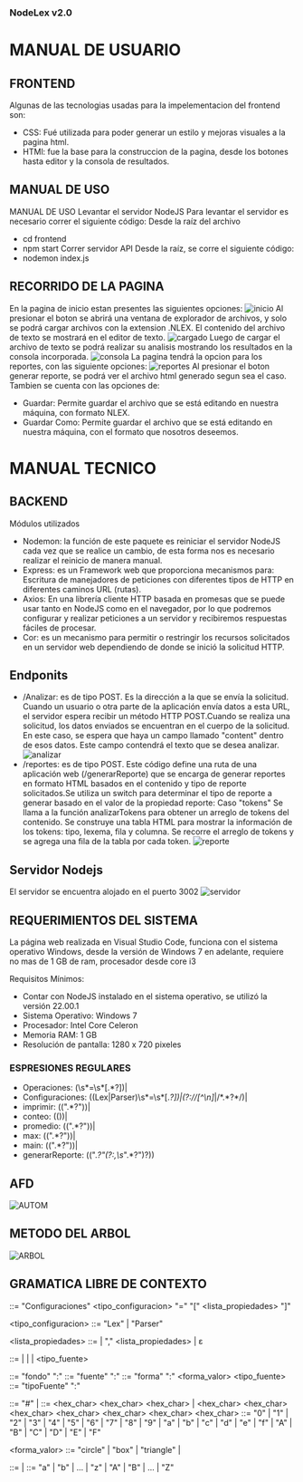 ### NodeLex v2.0
# MANUAL DE USUARIO 
## FRONTEND 
Algunas de las tecnologias usadas para la impelementacion del frontend son: 
* CSS: Fué utilizada para poder generar un estilo y mejoras visuales a la pagina html. 
* HTMl: fue la base para la construccion de la pagina, desde los botones hasta editor y la consola de resultados. 
## MANUAL DE USO 
MANUAL DE USO
Levantar el servidor NodeJS
Para levantar el servidor es necesario correr el siguiente código:
Desde la raíz del archivo
* cd frontend
* npm start
Correr servidor API
Desde la raíz, se corre el siguiente código:
* nodemon index.js
## RECORRIDO DE LA PAGINA
En la pagina de inicio estan presentes las siguientes opciones: 
![inicio](/CAPTURAS/paginaInicio.jpg)
Al presionar el boton se abrirá una ventana de explorador de archivos, y solo se podrá cargar archivos con la extension .NLEX. 
El contenido del archivo de texto se mostrará en el editor de texto. 
![cargado](/CAPTURAS/cargado.jpg)
Luego de cargar el archivo de texto se podrá realizar su analisis mostrando los resultados en la consola incorporada. 
![consola](/CAPTURAS/analizar.jpg)
La pagina tendrá la opcion para los reportes, con las siguiente opciones: 
![reportes](/CAPTURAS/reporte.jpg)
Al presionar el boton generar reporte, se podrá ver el archivo html generado segun sea el caso. 
Tambien se cuenta con las opciones de: 
* Guardar: Permite guardar el archivo que se está editando en nuestra máquina, con formato NLEX.
* Guardar Como: Permite guardar el archivo que se está editando en nuestra máquina, con el formato que nosotros deseemos.
# MANUAL TECNICO
## BACKEND
Módulos utilizados
* Nodemon: la función de este paquete es reiniciar el servidor NodeJS cada vez que se realice un cambio, de esta forma nos es necesario realizar el reinicio de manera manual.
* Express: es un Framework web que proporciona mecanismos para: Escritura de manejadores de peticiones con diferentes tipos de HTTP en diferentes caminos URL (rutas).
* Axios: En una librería cliente HTTP basada en promesas que se puede usar tanto en NodeJS como en el navegador, por lo que podremos configurar y realizar peticiones a un servidor y recibiremos respuestas fáciles de procesar.
* Cor: es un mecanismo para permitir o restringir los recursos solicitados en un servidor web dependiendo de donde se inició la solicitud HTTP.
## Endponits
* /Analizar: es de tipo POST. Es la dirección a la que se envía la solicitud. Cuando un usuario o otra parte de la aplicación envía datos a esta URL, el servidor espera recibir un método HTTP POST.Cuando se realiza una solicitud, los datos enviados se encuentran en el cuerpo de la solicitud. En este caso, se espera que haya un campo llamado "content" dentro de esos datos. Este campo contendrá el texto que se desea analizar.
![analizar](/CAPTURAS/EndpAnalizar.jpg)
* /reportes: es de tipo POST. Este código define una ruta de una aplicación web (/generarReporte) que se encarga de generar reportes en formato HTML basados en el contenido y tipo de reporte solicitados.Se utiliza un switch para determinar el tipo de reporte a generar basado en el valor de la propiedad reporte:
Caso "tokens" Se llama a la función analizarTokens para obtener un arreglo de tokens del contenido.
Se construye una tabla HTML para mostrar la información de los tokens: tipo, lexema, fila y columna.
Se recorre el arreglo de tokens y se agrega una fila de la tabla por cada token.
![reporte](/CAPTURAS/EndpGenerarR.jpg)
## Servidor Nodejs
El servidor se encuentra alojado en el puerto 3002
![servidor](/CAPTURAS/Servidor%20Corriendo.jpg)
## REQUERIMIENTOS DEL SISTEMA
La página web realizada en Visual Studio Code, funciona con el sistema operativo Windows, desde la versión de Windows 7 en adelante, requiere no mas de 1 GB de ram, procesador desde core i3

Requisitos Mínimos:
* Contar con NodeJS instalado en el sistema operativo, se utilizó la versión 22.00.1
* Sistema Operativo: Windows 7
* Procesador: Intel Core Celeron
* Memoria RAM: 1 GB
* Resolución de pantalla: 1280 x 720 pixeles
### ESPRESIONES REGULARES 
* Operaciones: (\s*=\s*\[.*?\])|
* Configuraciones: ((Lex|Parser)\s*=\s*\[.*?\])|(?://[^\n]*|/\*.*?\*/)|
* imprimir: (\(".*?"\))|
* conteo: (\(\))|
* promedio: (\(".*?"\))|
* max: (\(".*?"\))|
* main: (\(".*?"\))|
* generarReporte: (\(".*?"(?:,\s*".*?")?\))
## AFD
![AUTOM](/CAPTURAS/AFD.png)
## METODO DEL ARBOL 
![ARBOL](/CAPTURAS/Arbol.png)
## GRAMATICA LIBRE DE CONTEXTO 
<configuracion> ::= "Configuraciones" <tipo_configuracion> "=" "[" <lista_propiedades> "]"

<tipo_configuracion> ::= "Lex" | "Parser"

<lista_propiedades> ::= <propiedad> | <propiedad> "," <lista_propiedades> | ε

<propiedad> ::= <fondo> | <fuente> | <forma> | <tipo_fuente>

<fondo> ::= "fondo" ":" <color>
<fuente> ::= "fuente" ":" <color>
<forma> ::= "forma" ":" <forma_valor>
<tipo_fuente> ::= "tipoFuente" ":" <texto>

<color> ::= "#" <hexadecimal> | <texto>
<hexadecimal> ::= <hex_char> <hex_char> <hex_char> | <hex_char> <hex_char> <hex_char> <hex_char> <hex_char> <hex_char>
<hex_char> ::= "0" | "1" | "2" | "3" | "4" | "5" | "6" | "7" | "8" | "9" | "a" | "b" | "c" | "d" | "e" | "f" | "A" | "B" | "C" | "D" | "E" | "F"

<forma_valor> ::= "circle" | "box" | "triangle" | <texto>

<texto> ::= <letra> | <letra> <texto>
<letra> ::= "a" | "b" | ... | "z" | "A" | "B" | ... | "Z"

